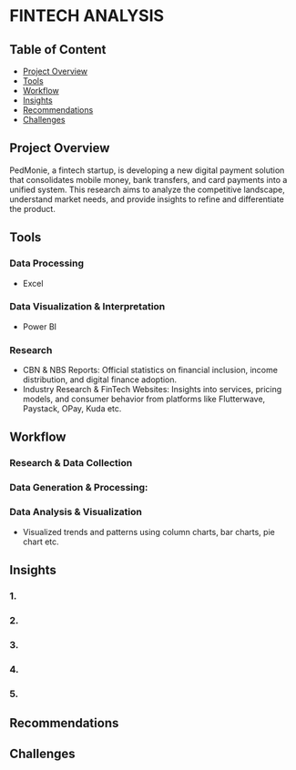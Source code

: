 # FINTECH ANALYSIS

## Table of Content
- [Project Overview](#Project-Overview)
- [Tools](#Tools)
- [Workflow](#Workflow)
- [Insights](#Insights)
- [Recommendations](#Recommendations)
- [Challenges](#Challenges)

## Project Overview
PedMonie, a fintech startup, is developing a new digital payment solution that consolidates mobile money, bank transfers, and card payments into a unified system. This research aims to analyze the competitive landscape, understand market needs, and provide insights to refine and differentiate the product.

## Tools
### Data Processing
- Excel

### Data Visualization & Interpretation
- Power BI

### Research
- CBN & NBS Reports: Official statistics on financial inclusion, income distribution, and digital finance adoption.
- Industry Research & FinTech Websites: Insights into services, pricing models, and consumer behavior from platforms like Flutterwave, Paystack, OPay, Kuda etc.

## Workflow
### Research & Data Collection


### Data Generation & Processing:


### Data Analysis & Visualization
- Visualized trends and patterns using column charts, bar charts, pie chart etc.

## Insights
### 1.

### 2. 

### 3. 

### 4. 

### 5. 

## Recommendations

## Challenges
